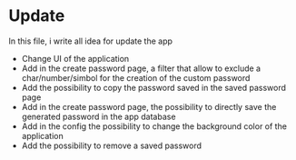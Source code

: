 # Update

In this file, i write all idea for update the app

- Change UI of the application
- Add in the create password page, a filter that allow to exclude a char/number/simbol for the creation of the custom password
- Add the possibility to copy the password saved in the saved password page
- Add in the create password page, the possibility to directly save the generated password in the app database 
- Add in the config the possibility to change the background color of the application
- Add the possibility to remove a saved password

